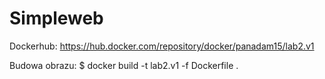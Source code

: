 # Simpleweb
Dockerhub: https://hub.docker.com/repository/docker/panadam15/lab2.v1

Budowa obrazu: $ docker build -t lab2.v1 -f Dockerfile .

